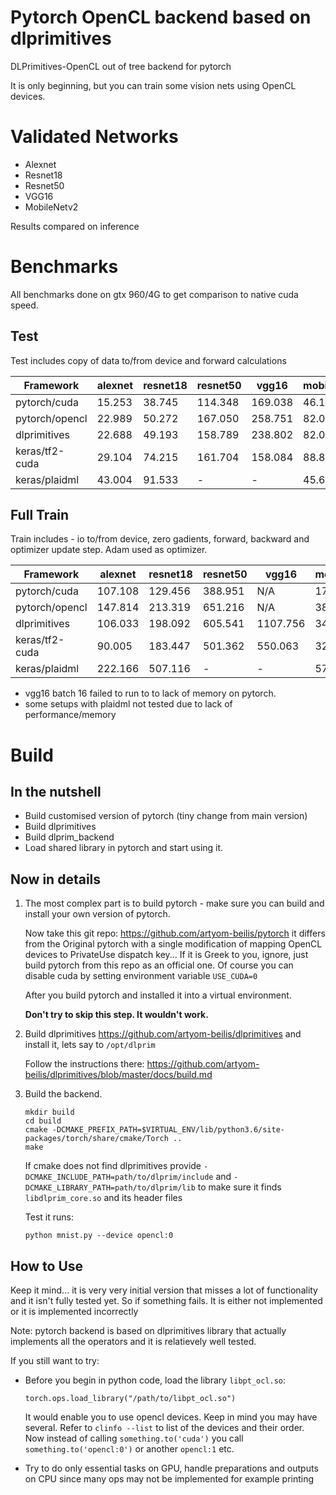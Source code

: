 # Pytorch OpenCL backend based on dlprimitives

DLPrimitives-OpenCL out of tree backend for pytorch

It is only beginning, but you can train some vision nets using OpenCL devices.


# Validated Networks

- Alexnet
- Resnet18
- Resnet50
- VGG16
- MobileNetv2

Results compared on inference

# Benchmarks

All benchmarks done on gtx 960/4G to get comparison to native cuda speed.

## Test

Test includes copy of data to/from device and forward calculations

| Framework       | alexnet  | resnet18 | resnet50 | vgg16  |  mobilenet |
|-----------------|----------|----------|----------|--------|------------|
|pytorch/cuda     | 15.253   | 38.745   | 114.348  | 169.038| 46.110     |     
|pytorch/opencl   | 22.989   | 50.272   | 167.050  | 258.751| 82.044     |     
|dlprimitives     | 22.688   | 49.193   | 158.789  | 238.802| 82.080     |     
|keras/tf2-cuda   | 29.104   | 74.215   | 161.704  | 158.084| 88.851     |     
|keras/plaidml    | 43.004   | 91.533   | -        | -      | 45.693     |     

## Full Train 

Train includes - io to/from device, zero gadients, forward, backward and optimizer update step. Adam used as optimizer.


| Framework       | alexnet  | resnet18 | resnet50 | vgg16  |  mobilenet |
|-----------------|----------|----------|----------|--------|------------|
|pytorch/cuda     | 107.108  | 129.456  | 388.951  | N/A    | 177.434    |     
|pytorch/opencl   | 147.814  | 213.319  | 651.216  | N/A    | 382.590    |     
|dlprimitives     | 106.033  | 198.092  | 605.541  |1107.756| 344.599    |     
|keras/tf2-cuda   |  90.005  | 183.447  | 501.362  | 550.063| 322.416    |     
|keras/plaidml    | 222.166  | 507.116  | -        | -      | 571.438    |     

- vgg16 batch 16 failed to run to to lack of memory on pytorch.
- some setups with plaidml not tested due to lack of performance/memory



# Build

## In the nutshell

- Build customised version of pytorch (tiny change from main version)
- Build dlprimitives
- Build dlprim\_backend
- Load shared library in pytorch and start using it.

## Now in details

1.  The most complex part is to build pytorch - make sure you can build and install your own version of pytorch.

    Now take this git repo: <https://github.com/artyom-beilis/pytorch> it differs from the Original pytorch with a
    single modification of mapping OpenCL devices to PrivateUse dispatch key... If it is Greek to you, ignore, just
    build pytorch from this repo as an official one. Of course you can disable cuda by setting environment 
    variable `USE_CUDA=0`

    After you build pytorch and installed it into a virtual environment.

    **Don't try to skip this step. It wouldn't work.**

2.  Build dlprimitives <https://github.com/artyom-beilis/dlprimitives> and install it, lets say to `/opt/dlprim`

    Follow the instructions there: <https://github.com/artyom-beilis/dlprimitives/blob/master/docs/build.md>

3.  Build the backend.

        mkdir build
        cd build
        cmake -DCMAKE_PREFIX_PATH=$VIRTUAL_ENV/lib/python3.6/site-packages/torch/share/cmake/Torch ..
        make

    If cmake does not find dlprimitives provide `-DCMAKE_INCLUDE_PATH=path/to/dlprim/include` and `-DCMAKE_LIBRARY_PATH=path/to/dlprim/lib`
    to make sure it finds `libdlprim_core.so` and its header files

    Test it runs:

        python mnist.py --device opencl:0

    
## How to Use
    
Keep it mind... it is very very initial version that misses a lot of functionality and it isn't fully tested yet.
So if something fails. It is either not implemented or it is implemented incorrectly

Note: pytorch backend is based on dlprimitives library that actually implements all the operators and
it is relatievely well tested.


If you still want to try:

-   Before you begin in python code, load the library `libpt_ocl.so`:

        torch.ops.load_library("/path/to/libpt_ocl.so")

    It would enable you to use opencl devices. Keep in mind you may have several. Refer to `clinfo --list` to list
    of the devices and their order. Now instead of calling `something.to('cuda')` you call `something.to('opencl:0')`
    or another `opencl:1` etc.

-   Try to do only essential tasks on GPU, handle preparations and outputs on CPU since many ops may not be implemented
    for example printing




